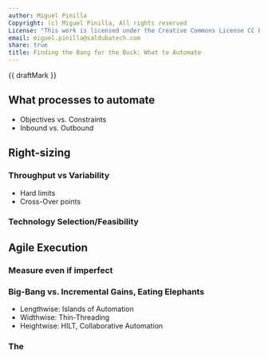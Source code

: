 ```yaml
---
author: Miguel Pinilla
Copyright: (c) Miguel Pinilla, All rights reserved
License: "This work is licensed under the Creative Commons License CC BY-NC-SA 4.0: https://creativecommons.org/licenses/by-nc-sa/4.0/"
email: miguel.pinilla@saldubatech.com
share: true
title: Finding the Bang for the Buck: What to Automate
---
```


{{ draftMark }}

## What processes to automate

- Objectives vs. Constraints
- Inbound vs. Outbound

## Right-sizing

### Throughput vs Variability

- Hard limits
- Cross-Over points

### Technology Selection/Feasibility

## Agile Execution

### Measure even if imperfect

### Big-Bang vs. Incremental Gains, Eating Elephants

- Lengthwise: Islands of Automation
- Widthwise: Thin-Threading
- Heightwise: HILT, Collaborative Automation

### The 